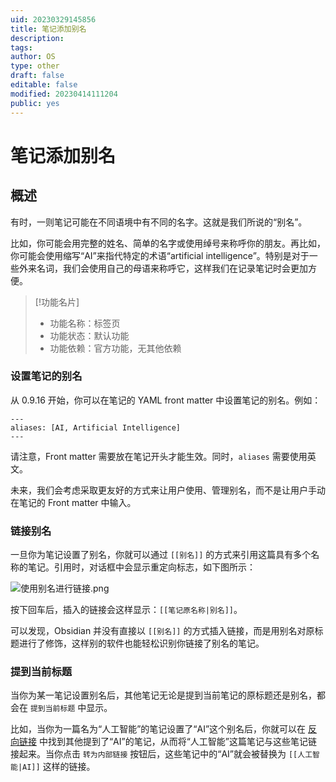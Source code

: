 ```yaml
---
uid: 20230329145856
title: 笔记添加别名
description: 
tags: 
author: OS
type: other
draft: false
editable: false
modified: 20230414111204
public: yes
---
```


# 笔记添加别名

## 概述

有时，一则笔记可能在不同语境中有不同的名字。这就是我们所说的“别名”。

比如，你可能会用完整的姓名、简单的名字或使用绰号来称呼你的朋友。再比如，你可能会使用缩写“AI”来指代特定的术语“artificial intelligence”。特别是对于一些外来名词，我们会使用自己的母语来称呼它，这样我们在记录笔记时会更加方便。

> [!功能名片]
> - 功能名称：标签页
> - 功能状态：默认功能
> - 功能依赖：官方功能，无其他依赖

### 设置笔记的别名

从 0.9.16 开始，你可以在笔记的 YAML front matter 中设置笔记的别名。例如：

```
---
aliases: [AI, Artificial Intelligence]
---
```

请注意，Front matter 需要放在笔记开头才能生效。同时，`aliases` 需要使用英文。

未来，我们会考虑采取更友好的方式来让用户使用、管理别名，而不是让用户手动在笔记的 Front matter 中输入。

### 链接别名

一旦你为笔记设置了别名，你就可以通过 `[[别名]]` 的方式来引用这篇具有多个名称的笔记。引用时，对话框中会显示重定向标志，如下图所示：

![使用别名进行链接.png](https://s1.vika.cn/space/2023/03/15/a98d13c9bad74377a9c945d6d0247c14)

按下回车后，插入的链接会这样显示：`[[笔记原名称|别名]]`。

可以发现，Obsidian 并没有直接以 `[[别名]]` 的方式插入链接，而是用别名对原标题进行了修饰，这样别的软件也能轻松识别你链接了别名的笔记。

### 提到当前标题

当你为某一笔记设置别名后，其他笔记无论是提到当前笔记的原标题还是别名，都会在 `提到当前标题` 中显示。

比如，当你为一篇名为“人工智能”的笔记设置了“AI”这个别名后，你就可以在 [反向链接](https://publish.obsidian.md/help-zh/%E6%8F%92%E4%BB%B6/%E5%8F%8D%E5%90%91%E9%93%BE%E6%8E%A5) 中找到其他提到了“AI”的笔记，从而将“人工智能”这篇笔记与这些笔记链接起来。当你点击 `转为内部链接` 按钮后，这些笔记中的“AI”就会被替换为 `[[人工智能|AI]]` 这样的链接。